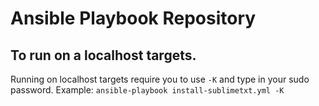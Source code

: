 # Ansible Playbook Repository

## To run on a localhost targets.
Running on localhost targets require you to use `-K` and type in your sudo password.
Example: `ansible-playbook install-sublimetxt.yml -K`